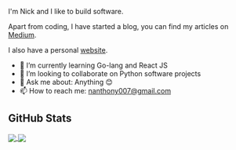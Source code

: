 I'm Nick and I like to build software.

Apart from coding, I have started a blog, you can find my articles on [Medium](https://medium.com/@nanthony007).

I also have a personal [website](https://nanthony007.github.io/).

- 🌱 I’m currently learning Go-lang and React JS
- 👯 I’m looking to collaborate on Python software projects
- 💬 Ask me about: Anything 😊
- 📫 How to reach me: nanthony007@gmail.com


## GitHub Stats

<a href="https://github.com/nanthony007/nanthony007">
  <img align="center" src="https://github-readme-stats.vercel.app/api/top-langs/?username=nanthony007&title_color=ffffff&text_color=c9cacc&icon_color=2bbc8a&bg_color=1d1f21" />
  <img align="center" src="https://github-readme-stats.vercel.app/api?username=nanthony007&show_icons=true&line_height=27&count_private=true&title_color=ffffff&text_color=c9cacc&icon_color=2bbc8a&bg_color=1d1f21"/>
</a> 

